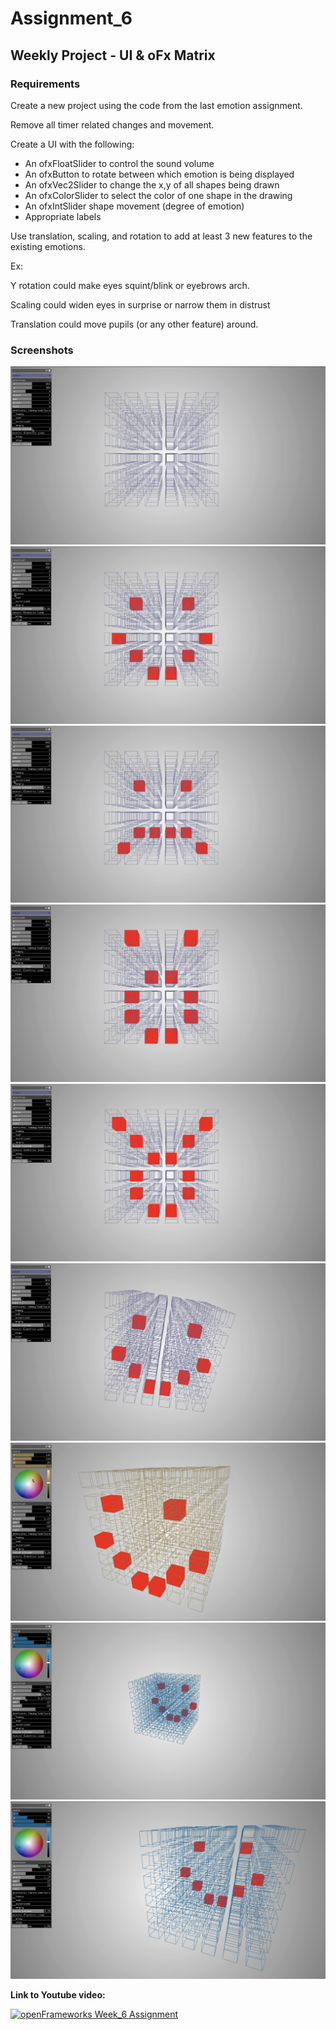 # Assignment_6

## Weekly Project - UI & oFx Matrix

### Requirements
Create a new project using the code from the last emotion assignment.

Remove all timer related changes and movement.

Create a UI with the following:
* An ofxFloatSlider to control the sound volume 
* An ofxButton to rotate between which emotion is being displayed
* An ofxVec2Slider to change the x,y of all shapes being drawn
* An ofxColorSlider to select the color of one shape in the drawing
* An ofxIntSlider shape movement (degree of emotion)
* Appropriate labels

Use translation, scaling, and rotation to add at least 3 new features to the existing emotions.

Ex:

Y rotation could make eyes squint/blink or eyebrows arch.

Scaling could widen eyes in surprise or narrow them in distrust

Translation could move pupils (or any other feature) around.

### Screenshots

![](images/1.png)
![](images/2.png)
![](images/3.png)
![](images/4.png)
![](images/5.png)
![](images/6.png)
![](images/7.png)
![](images/8.png)
![](images/9.png)

**Link to Youtube video:**

[![openFrameworks Week_6 Assignment](http://img.youtube.com/vi/0Rmum7T4094/0.jpg)](http://www.youtube.com/watch?v=0Rmum7T4094)
